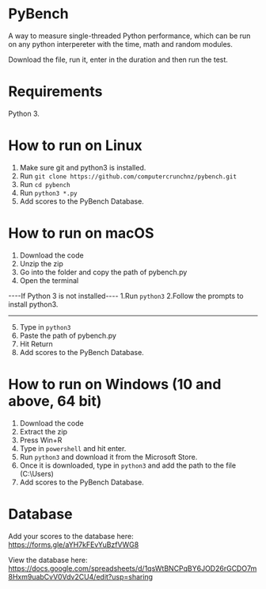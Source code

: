 # PyBench
A way to measure single-threaded Python performance, which can be run on any python interpereter with the time, math and random modules.

Download the file, run it, enter in the duration and then run the test.

# Requirements
Python 3.

# How to run on Linux
1. Make sure git and python3 is installed.
2. Run ```git clone https://github.com/computercrunchnz/pybench.git```
3. Run ```cd pybench```
4. Run ```python3 *.py```
5. Add scores to the PyBench Database.

# How to run on macOS
1. Download the code
2. Unzip the zip
3. Go into the folder and copy the path of pybench.py
4. Open the terminal

----If Python 3 is not installed----
1.Run ```python3```
2.Follow the prompts to install python3.
____________________________________
5. Type in ```python3```
6. Paste the path of pybench.py
7. Hit Return
8. Add scores to the PyBench Database.

# How to run on Windows (10 and above, 64 bit)
1. Download the code
2. Extract the zip
3. Press Win+R
4. Type in ```powershell``` and hit enter.
5. Run ```python3``` and download it from the Microsoft Store.
6. Once it is downloaded, type in ```python3``` and add the path to the file (C:\Users\)
7. Add scores to the PyBench Database.

# Database
Add your scores to the database here: https://forms.gle/aYH7kFEvYuBzfVWG8

View the database here: https://docs.google.com/spreadsheets/d/1qsWtBNCPqBY6JOD26rGCDO7m8Hxm9uabCvV0Vdv2CU4/edit?usp=sharing
